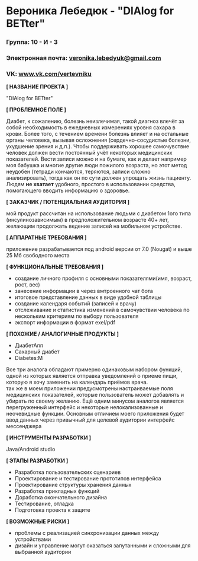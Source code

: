 # Вероника Лебедюк - "DIAlog for BETter"
### Группа: 10 - И - 3
### Электронная почта: veronika.lebedyuk@gmail.com
### VK: www.vk.com/vertevniku
**[ НАЗВАНИЕ ПРОЕКТА ]**

"DIAlog for BETter"

**[ ПРОБЛЕМНОЕ ПОЛЕ ]**

Диабет, к сожалению, болезнь неизлечимая,  такой диагноз влечёт за собой необходимость в ежедневных измерениях уровня сахара в крови. Более того, с течением времени болезнь влияет и на остальные  органы человека, вызывая осложнения (сердечно-сосудистые болезни, ухудшение зрения и д.п.). Чтобы поддерживать хорошее самочувствие человек должен вести постоянный учёт некоторых медицинских показателей. Вести записи можно и на бумаге, как и делает например моя бабушка и многие другие люди пожилого возраста, но этот метод неудобен (тетради кончаются, теряются, записи сложно анализировать),  тогда как он по сути должен упрощать жизнь пациенту. Людям **не хватает**  удобного, простого в использовании средства, помогающего вводить информацию о здоровье.

**[ ЗАКАЗЧИК / ПОТЕНЦИАЛЬНАЯ АУДИТОРИЯ ]**

мой продукт рассчитан на использование людьми с диабетом 1ого типа (инсулинозависимым) в предположительном возрасте 40+ лет, желающим продолжать ведение записей на мобильном устройстве.

**[ АППАРАТНЫЕ ТРЕБОВАНИЯ ]** 

приложение разрабатывается под android версии от 7.0 (Nougat) и выше 
25 Мб свободного места

**[ ФУНКЦИОНАЛЬНЫЕ ТРЕБОВАНИЯ ]**

* создание личного профиля с основными показателями(имя, возраст, рост, вес)
* занесение информации в через вмтроенного чат бота
* итоговое представление данных в виде удобной таблицы
* создание календаря событий (записей к врачу)
* отслеживание и статистика изменений в самочувствии человека по нескольким критериям по выбору пользователя
* экспорт информации в формат exel/pdf

**[ ПОХОЖИЕ / АНАЛОГИЧНЫЕ ПРОДУКТЫ ]**

* ДиабетАпп
* Сахарный диабет
* Diabetes:M

Все три аналога обладают примерно одинаковым набором функций, одной из которых является отправка уведомлений о приеме пищи, которую я хочу заменить на календарь приёмов врача.  
так же в моем приложении предусмотрены настраиваемые поля медицинских показателей, которые пользователь может добавлять и убирать по своему желанию.
Ещё одним минусом аналогов является перегруженный интерфейс и некоторые нелокализованные и неочевидные функции. Основным отличием моего приложения будет ввод данных через привычный для целевой аудитории интерфейс мессенджера


**[ ИНСТРУМЕНТЫ РАЗРАБОТКИ ]**

 Java/Android studio


**[ ЭТАПЫ РАЗРАБОТКИ ]**

* Разработка пользовательских сценариев
* Проектирование и тестирование прототипов интерфейса
* Проектирование структуры хранения данных 
* Разработка прикладных функций 
* Доработка окончательного дизайна
* Тестирование, отладка
* Подготовка проекта к защите

**[ ВОЗМОЖНЫЕ РИСКИ ]**

* проблемы с реализацией  синхронизации данных между устройствами
*  дизайн и управление могут оказаться запутанными и сложными для выбранной аудитории
